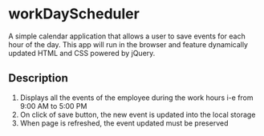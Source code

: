 # workDayScheduler
A  simple calendar application that allows a user to save events for each hour of the day. This app will run in the browser and feature dynamically updated HTML and CSS powered by jQuery.

## Description
1) Displays all the events of the employee during the work hours i-e from 9:00 AM to 5:00 PM
2) On click of save button, the new event is updated into the local storage
3) When page is refreshed, the event updated must be preserved
